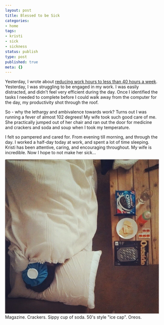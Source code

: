 ```yaml
---
layout: post
title: Blessed to be Sick
categories:
- home
tags:
- kristi
- sick
- sickness
status: publish
type: post
published: true
meta: {}
---
```




Yesterday, I wrote about 
[reducing work hours to less than 40 hours a week](https://josh-thompson-f385.squarespace.com/blog/2014/07/17/a-40-hour-work-week).
Yesterday, I was struggling to be engaged in my work. I was easily distracted, and didn't feel very efficient during the day. Once I identified the tasks I needed to complete before I could walk away from the computer for the day, my productivity shot through the roof.



So - why the lethargy and ambivalence towards work? Turns out I was running a fever of almost 102 degrees! My wife took such good care of me. She practically jumped out of her chair and ran out the door for medicine and crackers and soda and soup when I took my temperature.



I felt so pampered and cared for. From evening till morning, and through the day. I worked a half-day today at work, and spent a lot of time sleeping. Kristi has been attentive, caring, and encouraging throughout. My wife is incredible. Now I hope to not make her sick...


       
[![Magazine. Crackers. Sippy cup of soda. 50's style ](/squarespace_images/static_556694eee4b0f4ca9cd56729_56035dbbe4b07ebf58d79d16_5586fe5ce4b0278244cea188_1434910440964_instagram.png_)](http://static1.squarespace.com/static/556694eee4b0f4ca9cd56729/56035dbbe4b07ebf58d79d16/5586fe5ce4b0278244cea188/1434910440964/instagram.png) Magazine. Crackers. Sippy cup of soda. 50's style "ice cap". Oreos.
